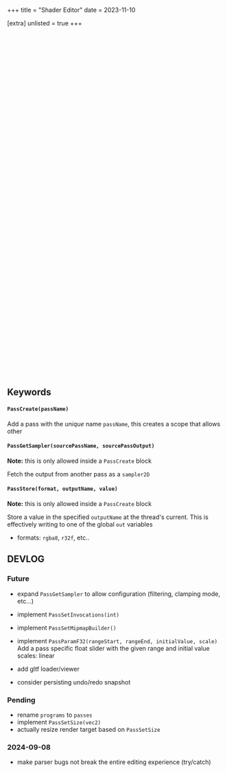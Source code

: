 +++
title = "Shader Editor"
date = 2023-11-10

[extra]
unlisted = true
+++

<section>
  <section id="output-container" style="position:relative; height: 256px; margin-bottom: 2em">
    <canvas id="output"></canvas>
  </section>
  <div id="editor" style="height:512px; width: 100%" ></div>

  <script src="js/monaco-editor/min/vs/loader.js"></script>
  <script type="module" src="js/editor.js"></script>
</section>

## Keywords

#### `PassCreate(passName)`
Add a pass with the _unique_ name `passName`, this creates a scope that allows other

#### `PassGetSampler(sourcePassName, sourcePassOutput)`
__Note:__ this is only allowed inside a `PassCreate` block

Fetch the output from another pass as a `sampler2D`

#### `PassStore(format, outputName, value)`
__Note:__ this is only allowed inside a `PassCreate` block

Store a value in the specified `outputName` at the thread's current. This is effectively writing to one of the global `out` variables
- formats: `rgba8`, `r32f`, etc..

## DEVLOG

### Future
- expand `PassGetSampler` to allow configuration (filtering, clamping mode, etc...)
- implement `PassSetInvocations(int)`
- implement `PassSetMipmapBuilder()`
- implement `PassParamF32(rangeStart, rangeEnd, initialValue, scale)`
  Add a pass specific float slider with the given range and initial value
  scales: linear
- add gltf loader/viewer

- consider persisting undo/redo snapshot

### Pending
- rename `programs` to `passes`
- implement `PassSetSize(vec2)`
- actually resize render target based on `PassSetSize`

### 2024-09-08
- make parser bugs not break the entire editing experience (try/catch)
